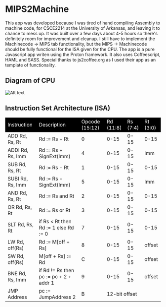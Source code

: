 # MIPS2Machine
  This app was developed because I was tired of hand compiling Assembly to machine code, for CSCE2214 at the University of Arkansas, and leaving it to chance to mess up. It was built over a few days about 4-5 hours so there's definitely room for improvement and cleanup. I still have to implement the Machinecode &rarr; MIPS tab functionality, but the MIPS &rarr; Machinecode should be fully functional for the ISA given for the CPU. The app is a pure Javascript app writen using the Proton framework. It also uses Coffeescript, HAML and SASS. Special thanks to js2coffee.org as I used their app as an template of functionality. 
## Diagram of CPU
![Alt text](https://raw.github.com/addamh/mips2machine/master/images/diagram.png)
## Instruction Set Architecture (ISA)
<table>
<tr><td style="background-color:#000; color: #FFF;">Instruction</td><td style="background-color:#000; color: #FFF;">Description</td><td style="background-color:#000; color: #FFF;">Opcode (15:12)</td><td style="background-color:#000; color: #FFF;">Rd
(11:8)</td><td style="background-color:#000; color: #FFF;">Rs (7:4)</td><td style="background-color:#000; color: #FFF;">Rt (3:0)</td></tr>
<tr><td>ADD Rd, Rs, Rt</td><td>Rd := Rs + Rt</td><td>0</td><td>0-15</td><td>0-15</td><td>0-15</td></tr>
<tr><td>ADDI Rd, Rs, Imm</td><td>Rd := Rs + SignExt(Imm)</td><td>4</td><td>0-15</td><td>0-15</td><td>Imm</td></tr>
<tr><td>SUB Rd, Rs, Rt</td><td>Rd := Rs - Rt</td><td>1</td><td>0-15</td><td>0-15</td><td>0-15</td></tr>
<tr><td>SUBI Rd, Rs, Imm</td><td>Rd := Rs - SignExt(Imm)</td><td>5</td><td>0-15</td><td>0-15</td><td>Imm</td></tr>
<tr><td>AND Rd, Rs, Rt</td><td>Rd := Rs and Rt</td><td>2</td><td>0-15</td><td>0-15</td><td>0-15</td></tr>
<tr><td>OR Rd, Rs, Rt</td><td>Rd := Rs or Rt</td><td>3</td><td>0-15</td><td>0-15</td><td>0-15</td></tr>
<tr><td>SLT Rd, Rs, Rt</td><td>if Rs < Rt then Rd := 1 else Rd := 0</td><td>7</td><td>0-15</td><td>0-15</td><td>0-15</td></tr>
<tr><td>LW Rd, off(Rs)</td><td>Rd := M[off + Rs]</td><td>8</td><td>0-15</td><td>0-15</td><td>offset</td></tr>
<tr><td>SW Rd, off(Rs)</td><td>M[off + Rs] := Rd</td><td>C</td><td>0-15</td><td>0-15</td><td>offset</td></tr>
<tr><td>BNE Rd, Rs, Imm</td><td>if Rd != Rs then pc := pc + 2 + addr 1</td><td>9</td><td>0-15</td><td>0-15</td><td>offset</td></tr>
<tr><td>JMP Address</td><td>pc := JumpAddress 2</td><td>B</td><td colspan=3>12-bit offset</td></tr>
</table>






